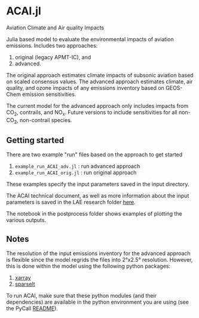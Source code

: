 # ACAI.jl
Aviation Climate and Air quality Impacts

Julia based model to evaluate the environmental impacts of aviation emissions. Includes two approaches:

1. original (legacy APMT-IC), and 
2. advanced. 

The original approach estimates climate impacts of subsonic aviation based on scaled consensus values. The advanced approach estimates climate, air quality, and ozone impacts of any emissions inventory based on GEOS-Chem emission sensitivities. 

The current model for the advanced approach only includes impacts from CO<sub>2</sub>, contrails, and NO<sub>x</sub>. Future versions to include sensitivities for all non-CO<sub>2</sub>, non-contrail species.

## Getting started

There are two example "run" files based on the approach to get started

1. `example_run_ACAI_adv.jl` : run advanced approach
2. `example_run_ACAI_orig.jl` : run original approach

These examples specify the input parameters saved in the input directory. 

The ACAI technical document, as well as more information about the input parameters is saved in the LAE research folder [here](https://mitprod.sharepoint.com/:f:/s/LAE/Egv3uzx0WQtDoNP6JEVzsl4BSV0wbLNBNnM8SheDej-nlw?e=BZ67wj).

The notebook in the postprocess folder shows examples of plotting the various outputs.

## Notes
The resolution of the input emissions inventory for the advanced approach is flexible since the model regrids the files into 2°x2.5° resolution. However, this is done within the model using the following python packages:

1. [xarray](https://docs.xarray.dev/en/stable/getting-started-guide/installing.html#)
2. [sparselt](https://github.com/LiamBindle/sparselt)

To run ACAI, make sure that these python modules (and their dependencies) are available in the python environment you are using (see the PyCall [README](https://github.com/JuliaPy/PyCall.jl)). 
